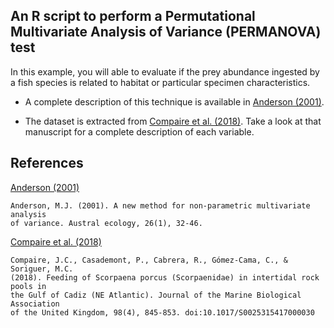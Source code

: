 ## An R script to perform a Permutational Multivariate Analysis of Variance (PERMANOVA) test

In this example, you will able to evaluate if the prey abundance ingested by
a fish species is related to habitat or particular specimen characteristics.

- A complete description of this technique is available in
[Anderson (2001)](https://doi.org/10.1111/j.1442-9993.2001.01070.pp.x).

- The dataset is extracted from 
[Compaire et al. (2018)](https://doi.org/10.1017/S0025315417000030).
Take a look at that manuscript for a complete description of each variable.

## References
[Anderson (2001)](https://doi.org/10.1111/j.1442-9993.2001.01070.pp.x)
```
Anderson, M.J. (2001). A new method for non‐parametric multivariate analysis
of variance. Austral ecology, 26(1), 32-46.
```

[Compaire et al. (2018)](https://doi.org/10.1017/S0025315417000030) 
```
Compaire, J.C., Casademont, P., Cabrera, R., Gómez-Cama, C., & Soriguer, M.C. 
(2018). Feeding of Scorpaena porcus (Scorpaenidae) in intertidal rock pools in 
the Gulf of Cadiz (NE Atlantic). Journal of the Marine Biological Association 
of the United Kingdom, 98(4), 845-853. doi:10.1017/S0025315417000030
````
